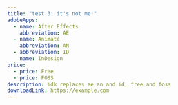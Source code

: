 ```yaml
---
title: "test 3: it's not me!"
adobeApps:
  - name: After Effects
    abbreviation: AE
  - name: Animate
    abbreviation: AN
  - abbreviation: ID
    name: InDesign
price:
  - price: Free
  - price: FOSS
description: idk replaces ae an and id, free and foss
downloadLink: https://example.com
---
```

